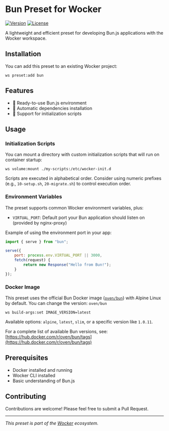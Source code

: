 # Bun Preset for Wocker

[![Version](https://img.shields.io/badge/version-1.0.3-blue.svg)](https://github.com/kearisp/wocker-bun-preset)
[![License](https://img.shields.io/badge/license-MIT-green.svg)](./LICENSE)

A lightweight and efficient preset for developing Bun.js applications with the Wocker workspace.

## Installation

You can add this preset to an existing Wocker project:

```shell
ws preset:add bun
```

## Features

- 🚀 Ready-to-use Bun.js environment
- 🔄 Automatic dependencies installation
- 📁 Support for initialization scripts

## Usage

### Initialization Scripts

You can mount a directory with custom initialization scripts that will run on container startup:

```shell
ws volume:mount ./my-scripts:/etc/wocker-init.d
```

Scripts are executed in alphabetical order. Consider using numeric prefixes (e.g., `10-setup.sh`, `20-migrate.sh`) to control execution order.

### Environment Variables

The preset supports common Wocker environment variables, plus:

- `VIRTUAL_PORT`: Default port your Bun application should listen on (provided by nginx-proxy)

Example of using the environment port in your app:

```javascript
import { serve } from "bun";

serve({
    port: process.env.VIRTUAL_PORT || 3000,
    fetch(request) {
        return new Response("Hello from Bun!");
    }
});
```


### Docker Image

This preset uses the official Bun Docker image ([`oven/bun`](https://hub.docker.com/r/oven/bun)) with Alpine Linux by default. You can change the version: `oven/bun`

```shell
ws build-args:set IMAGE_VERSION=latest
```

Available options: `alpine`, `latest`, `slim`, or a specific version like `1.0.11`.

For a complete list of available Bun versions, see: [https://hub.docker.com/r/oven/bun/tags](https://hub.docker.com/r/oven/bun/tags)

## Prerequisites

- Docker installed and running
- Wocker CLI installed
- Basic understanding of Bun.js

## Contributing

Contributions are welcome! Please feel free to submit a Pull Request.

---

_This preset is part of the [Wocker](https://kearisp.github.io/wocker) ecosystem._
